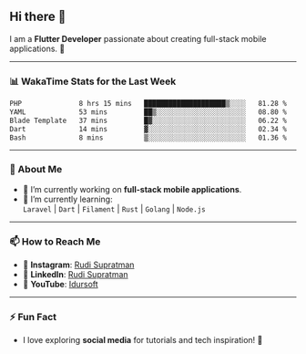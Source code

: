 ## Hi there 👋

I am a **Flutter Developer** passionate about creating full-stack mobile applications. 🚀

---

### 📊 WakaTime Stats for the Last Week
<!--START_SECTION:waka-->

```txt
PHP              8 hrs 15 mins   ████████████████████▒░░░░   81.28 %
YAML             53 mins         ██▒░░░░░░░░░░░░░░░░░░░░░░   08.80 %
Blade Template   37 mins         █▓░░░░░░░░░░░░░░░░░░░░░░░   06.22 %
Dart             14 mins         ▓░░░░░░░░░░░░░░░░░░░░░░░░   02.34 %
Bash             8 mins          ▒░░░░░░░░░░░░░░░░░░░░░░░░   01.36 %
```

<!--END_SECTION:waka-->

---

### 🌱 About Me
- 🔭 I’m currently working on **full-stack mobile applications**.
- 🌱 I’m currently learning:  
  `Laravel` | `Dart` | `Filament` | `Rust` | `Golang` | `Node.js`

---

### 📫 How to Reach Me
- 💬 **Instagram**: [Rudi Supratman](https://www.instagram.com/rudisupratman97)  
- 💼 **LinkedIn**: [Rudi Supratman](https://www.linkedin.com/in/rudi-supratman-324233281)  
- 🎥 **YouTube**: [Idursoft](https://www.youtube.com/@adde5863)

---

### ⚡ Fun Fact
- I love exploring **social media** for tutorials and tech inspiration! 🎥
